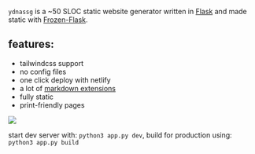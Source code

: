 `ydnassg` is a ~50 SLOC static website generator written in [Flask](https://flask.palletsprojects.com/en/2.2.x/) and made static with [Frozen-Flask](https://pythonhosted.org/Frozen-Flask/).  

## features:

+ tailwindcss support
+ no config files
+ one click deploy with netlify
+ a lot of [markdown extensions](https://python-markdown.github.io/extensions/)
+ fully static
+ print-friendly pages

[![](https://www.netlify.com/img/deploy/button.svg)](https://app.netlify.com/start/deploy?repository=https://github.com/rcastellotti/ydnassg)


start dev server with: `python3 app.py dev`, build for production using: `python3 app.py build`